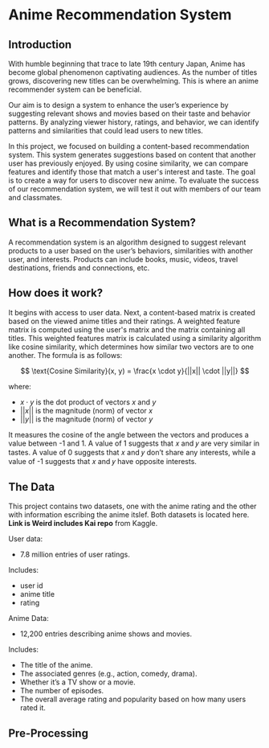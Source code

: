 Anime Recommendation System
=======================

## **Introduction**

With humble beginning that trace to late 19th century Japan, Anime has become global phenomenon captivating audiences.  As the number of titles grows, discovering new titles can be overwhelming.  This is where an anime recommender system can be beneficial.  

Our aim is to design a system to enhance the user’s experience by suggesting relevant shows and movies based on their taste and behavior patterns.  By analyzing viewer history, ratings, and behavior, we can identify patterns and similarities that could lead users to new titles. 

In this project, we focused on  building a content-based recommendation system. This system generates suggestions based on content that another user has previously enjoyed.  By using cosine similarity, we can compare features and identify those that match a user's interest and taste.  The goal is to create a way for users to discover new anime.  To evaluate the success of our recommendation system, we will test it out with members of our team and classmates.


## **What is a Recommendation System?**

A recommendation system is an algorithm designed to suggest relevant products to a user based on the user’s behaviors, similarities with another user, and interests.  Products can include books, music, videos, travel destinations, friends and connections, etc.


## **How does it work?**

It begins with access to user data. Next, a content-based matrix is created based on the viewed anime titles and their ratings. A weighted feature matrix is computed using the user's matrix and the matrix containing all titles. This weighted features matrix is calculated using a similarity algorithm like cosine similarity, which determines how similar two vectors are to one another. The formula is as follows:

$$
\text{Cosine Similarity}(x, y) = \frac{x \cdot y}{||x|| \cdot ||y||}
$$

where:

- $x \cdot y$ is the dot product of vectors $x$ and $y$
- $||x||$ is the magnitude (norm) of vector $x$
- $||y||$ is the magnitude (norm) of vector $y$


It measures the cosine of the angle between the vectors and produces a value between -1 and 1. A value of 1 suggests that 𝑥 and 𝑦 are very similar in tastes. A value of 0 suggests that 𝑥 and 𝑦 don’t share any interests, while a value of -1 suggests that 𝑥 and 𝑦 have opposite interests.

## **The Data**
This project contains two datasets, one with the anime rating and the other with information escribing the anime itslef.  Both datasets is located here. **Link is Weird includes Kai repo** []("https://www.kaggle.com/datasets/CooperUnion/anime-recommendations-database?select=rating.csv") from Kaggle.

User data: 
- 7.8 million entries of user ratings.

Includes:
- user id 
- anime title  
- rating

Anime Data:
- 12,200 entries describing anime shows and movies.

Includes:
- The title of the anime.
- The associated genres (e.g., action, comedy, drama).
- Whether it’s a TV show or a movie.
- The number of episodes.
- The overall average rating and popularity based on how many users rated it.

## **Pre-Processing**